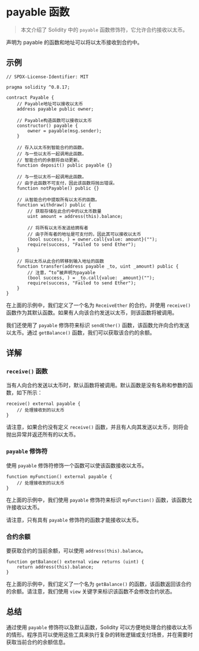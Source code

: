 # payable 函数

> 本文介绍了 Solidity 中的 `payable` 函数修饰符，它允许合约接收以太币。

声明为 payable 的函数和地址可以将以太币接收到合约中。

## 示例

```solidity
// SPDX-License-Identifier: MIT

pragma solidity ^0.8.17;

contract Payable {
    // Payable地址可以接收以太币
    address payable public owner;

    // Payable构造函数可以接收以太币
    constructor() payable {
        owner = payable(msg.sender);
    }

    // 存入以太币到智能合约的函数。
    // 与一些以太币一起调用此函数。
    // 智能合约的余额将自动更新。
    function deposit() public payable {}

    // 与一些以太币一起调用此函数。
    // 由于此函数不可支付，因此该函数将抛出错误。
    function notPayable() public {}

    // 从智能合约中提取所有以太币的函数。
    function withdraw() public {
        // 获取存储在此合约中的以太币数量
        uint amount = address(this).balance;

        // 将所有以太币发送给拥有者
        // 由于所有者的地址是可支付的，因此其可以接收以太币
        (bool success, ) = owner.call{value: amount}("");
        require(success, "Failed to send Ether");
    }

    // 将以太币从此合约转移到输入地址的函数
    function transfer(address payable _to, uint _amount) public {
        // 注意，“to”被声明为payable
        (bool success, ) = _to.call{value: _amount}("");
        require(success, "Failed to send Ether");
    }
}
```

在上面的示例中，我们定义了一个名为 `ReceiveEther` 的合约，并使用 `receive()` 函数作为其默认函数。如果有人向该合约发送以太币，则该函数将被调用。

我们还使用了 `payable` 修饰符来标识 `sendEther()` 函数，该函数允许向合约发送以太币。通过 `getBalance()` 函数，我们可以获取该合约的余额。

## 详解

### `receive()` 函数

当有人向合约发送以太币时，默认函数将被调用。默认函数是没有名称和参数的函数，如下所示：

```solidity
receive() external payable {
    // 处理接收到的以太币
}
```

请注意，如果合约没有定义 `receive()` 函数，并且有人向其发送以太币，则将会抛出异常并返还所有的以太币。

### `payable` 修饰符

使用 `payable` 修饰符修饰一个函数可以使该函数接收以太币。

```solidity
function myFunction() external payable {
    // 处理接收到的以太币
}
```

在上面的示例中，我们使用 `payable` 修饰符来标识 `myFunction()` 函数，该函数允许接收以太币。

请注意，只有具有 `payable` 修饰符的函数才能接收以太币。

### 合约余额

要获取合约的当前余额，可以使用 `address(this).balance`。

```solidity
function getBalance() external view returns (uint) {
    return address(this).balance;
}
```

在上面的示例中，我们定义了一个名为 `getBalance()` 的函数，该函数返回该合约的余额。请注意，我们使用 `view` 关键字来标识该函数不会修改合约状态。

## 总结

通过使用 `payable` 修饰符以及默认函数，Solidity 可以方便地处理合约接收以太币的情形。程序员可以使用这些工具来执行复杂的转账逻辑或支付场景，并在需要时获取当前合约的余额信息。